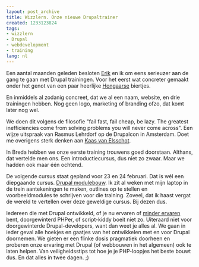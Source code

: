 ```yaml
---
layout: post_archive
title: Wizzlern. Onze nieuwe Drupaltrainer
created: 1233123824
tags:
- wizzlern
- Drupal
- webdevelopment
- training
lang: nl
---
```

Een aantal maanden geleden besloten [Erik](http://drupal.org/) en ik om eens serieuzer aan de gang te gaan met Drupal trainingen. Voor het eerst wat concreter gemaakt onder het genot van een paar heerlijke [Hongaarse](http://szeged2008.drupalcon.org/) biertjes.

En inmiddels al zodanig concreet, dat we al een naam, website, en drie trainingen hebben. Nog geen logo, marketing of branding ofzo, dat komt later nog wel.

We doen dit volgens de filosofie "fail fast, fail cheap, be lazy. The greatest inefficiencies come from solving problems you will never come across". Een wijze uitspraak van Rasmus Lehrdorf op de Drupalcon in Amsterdam. Doet me overigens sterk denken aan [Kaas van Elsschot](http://www.boekmeter.nl/book/512).

In Breda hebben we onze eerste training trouwens goed doorstaan. Althans, dat vertelde men ons. Een introductiecursus, dus niet zo zwaar. Maar we hadden ook maar één ochtend.

De volgende cursus staat gepland voor 23 en 24 februari. Dat is wél een diepgaande cursus. [Drupal modulebouw](http://wizzlern.nl/trainingen). Ik zit al weken met mijn laptop in de trein aantekeningen te maken, outlines op te stellen en voorbeeldmodules te schrijven voor die training. Zoveel, dat ik haast vergat de wereld te vertellen over deze geweldige cursus. Bij dezen dus.

Iedereen die met Drupal ontwikkeld, of je nu ervaren of [minder ervaren](http://new.webwereld.nl/article/view/id/54444) bent, doorgewinterd PHPer, of script-kiddy boeit niet zo. Uiteraard niet voor doorgewinterde Drupal-developers, want dan weet je alles al. We gaan in ieder geval alle hoekjes en gaatjes van het ontwikkelen met en voor Drupal doornemen. We gieten er een flinke dosis pragmatiek doorheen en proberen onze ervaring met Drupal (of webbouwen in het algemeen) ook te laten helpen. Van veiligheidsstips tot hoe je je PHP-loopjes het beste bouwt dus. En dat alles in twee dagen. ;)
